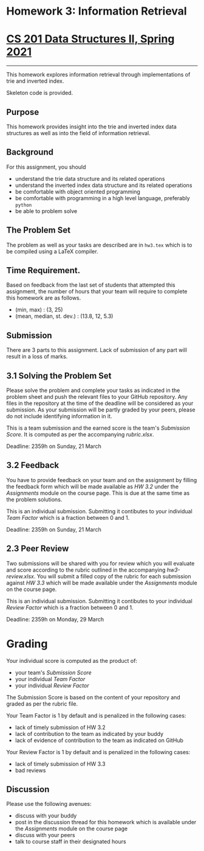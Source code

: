 # Homework 3: Information Retrieval
# [CS 201 Data Structures II, Spring 2021](https://hulms.instructure.com/courses/1260)
-------

This homework explores information retrieval through implementations of trie and inverted index.

Skeleton code is provided.

## Purpose

This homework provides insight into the trie and inverted index data structures as well as into the field of information retrieval.

## Background

For this assignment, you should
- understand the trie data structure and its related operations
- understand the inverted index data structure and its related operations
- be comfortable with object oriented programming
- be comfortable with programming in a high level language, preferably `python`
- be able to problem solve

## The Problem Set

The problem as well as your tasks are described are in `hw3.tex` which is to be compiled using a LaTeX compiler.

## Time Requirement.

Based on feedback from the last set of students that attempted this assignment, the number of hours that your team will require to complete this homework are as follows.
- (min, max) : (3, 25)
- (mean, median, st. dev.) : (13.8, 12, 5.3)


## Submission

There are 3 parts to this assignment. Lack of submission of any part will result in a loss of marks.

## 3.1 Solving the Problem Set

Please solve the problem and complete your tasks as indicated in the problem sheet and push the relevant files to your GitHub repository. Any files in the repository at the time of the deadline will be considered as your submission. As your submission will be partly graded by your peers, please do not include identifying information in it.

This is a team submission and the earned score is the team's _Submission Score_. It is computed as per the accompanying _rubric.xlsx_.

Deadline: 2359h on Sunday, 21 March

## 3.2 Feedback

You have to provide feedback on your team and on the assignment by filling the feedback form which will be made available as _HW 3.2_ under the _Assignments_ module on the course page. This is due at the same time as the problem solutions.

This is an individual submission. Submitting it contibutes to your individual _Team Factor_ which is a fraction between 0 and 1.

Deadline: 2359h on Sunday, 21 March

## 2.3 Peer Review

Two submissions will be shared with you for review which you will evaluate and score according to the rubric outlined in the accompanying _hw3-review.xlsx_. You will submit a filled copy of the rubric for each submission against _HW 3.3_ which will be made available under the _Assignments_ module on the course page.

This is an individual submission. Submitting it contibutes to your individual _Review Factor_ which is a fraction between 0 and 1.

Deadline: 2359h on Monday, 29 March

# Grading

Your individual score is computed as the product of:
- your team's _Submission Score_
- your individual _Team Factor_
- your individual _Review Factor_

The Submission Score is based on the content of your repository and graded as per the rubric file.

Your Team Factor is 1 by default and is penalized in the following cases:
- lack of timely submission of HW 3.2
- lack of contribution to the team as indicated by your buddy
- lack of evidence of contribution to the team as indicated on GitHub

Your Review Factor is 1 by default and is penalized in the following cases:
- lack of timely submission of HW 3.3
- bad reviews

## Discussion

Please use the following avenues:
- discuss with your buddy
- post in the discussion thread for this homework  which is available under the _Assignments_ module on the course page
- discuss with your peers
- talk to course staff in their designated hours


